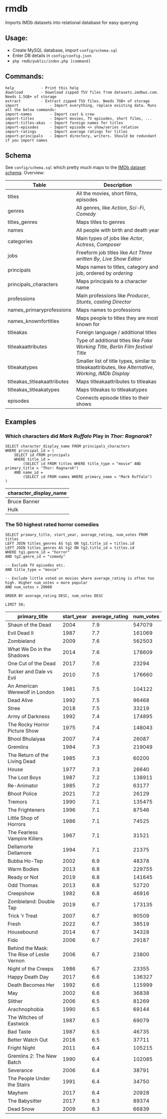 # rmdb 
Imports IMDb datasets into relational database for easy querying

## Usage:
- Create MySQL database, import `config/schema.sql`
- Enter DB details in `config/config.json`
- `php rmdb/public/index.php [command]`

## Commands:
    help			- Print this help
    download		- Download zipped TSV files from datasets.imdbws.com. Needs 1.5GB+ of storage  
    extract			- Extract zipped TSV files. Needs 7GB+ of storage  
    import		        - Import everything, replace existing data. Runs all the below commands:  
    import-names		- Import cast & crew  
    import-titles		- Import movies, TV episodes, short films, ...  
    import-titles-akas	- Import foreign names for titles  
    import-episodes		- Import episode <> show/series relation  
    import-ratings		- Import average ratings for titles  
    import-principals	- Import directory, writers. Should be redundant if you import names

## Schema

See `config/schema.sql` which pretty much maps to the [IMDb dataset schema](https://www.imdb.com/interfaces/). Overview:

| Table        | Description |
|--------------|-------------|
| titles | All the movies, short films, episodes |
| genres       | All genres, like *Action*, *Sci-Fi*, *Comedy* |
| titles_genres | Maps titles to genres |
| names        | All people with birth and death year |
| categories   | Main types of jobs like *Actor*, *Actress*, *Composer* |
| jobs         | Freeform job titles like *Act Three written By*, *Live Show Editor*
| principals | Maps names to titles, category and job, ordered by *ordering* |
| principals_characters | Maps principals to a character name |
| professions | Main professions like *Producer*, *Stunts*, *casting Director* |
| names_primaryprofessions | Maps names to professions |
| names_knownfortitles | Maps people to titles they are most known for |
| titleakas | Foreign language / additional titles |
| titleakaattributes | Type of additional titles like *Fake Working Title*, *Berlin Film festival Title* |
| titleakatypes | Smaller list of title types, similar to titleakaattributes, like *Alternative*, *Working*, *IMDb Display* |
| titleakas_titleakaattributes | Maps titleakaattributes to titleakas |
| titleakas_titleakatypes | Maps titleakas to titleakatypes |
| episodes     | Connects episode titles to their shows |


## Examples

### Which characters did *Mark Ruffalo* Play in *Thor: Ragnarok*?

    SELECT character_display_name FROM principals_characters 
    WHERE principal_id = (
        SELECT id FROM principals 
        WHERE title_id =
            (SELECT id FROM titles WHERE title_type = "movie" AND primary_title = "Thor: Ragnarok")
        AND name_id =
            (SELECT id FROM names WHERE primary_name = "Mark Ruffalo")
    )

| character_display_name |
|------|
| Bruce Banner |
| Hulk |

### The 50 highest rated horror comedies

    SELECT primary_title, start_year, average_rating, num_votes FROM titles
    LEFT JOIN titles_genres AS tg1 ON tg1.title_id = titles.id
    LEFT JOIN titles_genres AS tg2 ON tg2.title_id = titles.id
    WHERE tg1.genre_id = "horror"
    AND tg2.genre_id = "comedy"
    
    -- Exclude TV episodes etc.
    AND title_type = "movie"
    
    -- Exclude little voted on movies where average_rating is often too high. Higher num_votes = more popular
    AND num_votes > 20000
    
    ORDER BY average_rating DESC, num_votes DESC
    
    LIMIT 50;

| primary_title | start_year | average_rating | num_votes |
|---------------|------------|----------------|-----------|
| Shaun of the Dead | 2004 | 7.9 | 547079 |
| Evil Dead II | 1987 | 7.7 | 161069 |
| Zombieland | 2009 | 7.6 | 562503 |
| What We Do in the Shadows | 2014 | 7.6 | 178609 |
| One Cut of the Dead | 2017 | 7.6 | 23294 |
| Tucker and Dale vs Evil | 2010 | 7.5 | 176660 |
| An American Werewolf in London | 1981 | 7.5 | 104122 |
| Dead Alive | 1992 | 7.5 | 96468 |
| Stree | 2018 | 7.5 | 33219 |
| Army of Darkness | 1992 | 7.4 | 174895 |
| The Rocky Horror Picture Show | 1975 | 7.4 | 148043 |
| Bhool Bhulaiyaa | 2007 | 7.4 | 26087 |
| Gremlins | 1984 | 7.3 | 219049 |
| The Return of the Living Dead | 1985 | 7.3 | 60200 |
| House | 1977 | 7.3 | 26640 |
| The Lost Boys | 1987 | 7.2 | 138911 |
| Re-Animator | 1985 | 7.2 | 63177 |
| Bhoot Police | 2021 | 7.2 | 26129 |
| Tremors | 1990 | 7.1 | 135475 |
| The Frighteners | 1996 | 7.1 | 87546 |
| Little Shop of Horrors | 1986 | 7.1 | 74525 |
| The Fearless Vampire Killers | 1967 | 7.1 | 31521 |
| Dellamorte Dellamore | 1994 | 7.1 | 21375 |
| Bubba Ho-Tep | 2002 | 6.9 | 48378 |
| Warm Bodies | 2013 | 6.8 | 229755 |
| Ready or Not | 2019 | 6.8 | 141645 |
| Odd Thomas | 2013 | 6.8 | 52720 |
| Creepshow | 1982 | 6.8 | 46916 |
| Zombieland: Double Tap | 2019 | 6.7 | 173135 |
| Trick 'r Treat | 2007 | 6.7 | 90509 |
| Fresh | 2022 | 6.7 | 38519 |
| Housebound | 2014 | 6.7 | 34328 |
| Fido | 2006 | 6.7 | 29187 |
| Behind the Mask: The Rise of Leslie Vernon | 2006 | 6.7 | 23800 |
| Night of the Creeps | 1986 | 6.7 | 23355 |
| Happy Death Day | 2017 | 6.6 | 136327 |
| Death Becomes Her | 1992 | 6.6 | 115999 |
| May | 2002 | 6.6 | 36838 |
| Slither | 2006 | 6.5 | 81269 |
| Arachnophobia | 1990 | 6.5 | 69144 |
| The Witches of Eastwick | 1987 | 6.5 | 69079 |
| Bad Taste | 1987 | 6.5 | 46735 |
| Better Watch Out | 2016 | 6.5 | 37711 |
| Fright Night | 2011 | 6.4 | 105215 |
| Gremlins 2: The New Batch | 1990 | 6.4 | 102085 |
| Severance | 2006 | 6.4 | 38791 |
| The People Under the Stairs | 1991 | 6.4 | 34750 |
| Mayhem | 2017 | 6.4 | 20928 |
| The Babysitter | 2017 | 6.3 | 89374 |
| Dead Snow | 2009 | 6.3 | 66839 |
